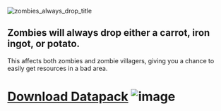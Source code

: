 ![zombies_always_drop_title](https://github.com/user-attachments/assets/86b90e03-813b-462d-9d85-feb52042adf4)
## Zombies will always drop either a carrot, iron ingot, or potato.

This affects both zombies and zombie villagers, giving you a chance to easily get resources in a bad area.

# [Download Datapack](https://github.com/HypeCrazed/Zombies-Always-Drop/releases/latest) ![image](https://github.com/user-attachments/assets/4126eb4b-b1b5-4ef7-a333-fbf6eaa85fe1)
